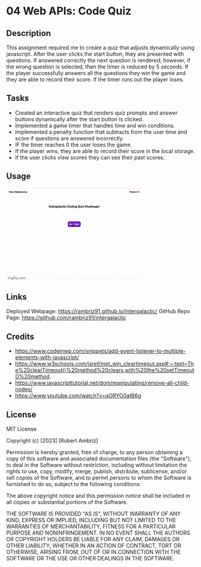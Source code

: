 # 04 Web APIs: Code Quiz

## Description

This assignment required me to create a quiz that adjusts dynamically using javascript. After the user clicks the start button, they are presented with questions. If answered correctly the next question is rendered; however, if the wrong question is selected, then the timer is reduced by 5 seconds. If the player successfully answers all the questions they win the game and they are able to record their score. If the timer runs out the player loses.

## Tasks 

- Created an interactive quiz that renders quiz prompts and answer buttons dynamically after the start button is clicked.
- Implemented a game timer that handles time and win conditions.
- Implemented a penalty function that subtracts from the user time and score if questions are answered incorrectly.
- IF the timer reaches 0 the user loses the game.
- If the player wins, they are able to record their score in the local storage.
- If the user clicks view scores they can see their past scores.

## Usage

![Alt text](Assets/intergalactic.gif)

## Links
Deployed Webpage: https://rambriz91.github.io/intergalactic/
GitHub Repo Page: https://github.com/rambriz91/intergalactic

## Credits

- https://www.codeinwp.com/snippets/add-event-listener-to-multiple-elements-with-javascript/
-   https://www.w3schools.com/jsref/met_win_cleartimeout.asp#:~:text=The%20clearTimeout()%20method%20clears,with%20the%20setTimeout()%20method.
-   https://www.javascripttutorial.net/dom/manipulating/remove-all-child-nodes/
-   https://www.youtube.com/watch?v=qORYO0atB6g

## License

MIT License

Copyright (c) [2023] [Robert Ambriz]

Permission is hereby granted, free of charge, to any person obtaining a copy
of this software and associated documentation files (the "Software"), to deal
in the Software without restriction, including without limitation the rights
to use, copy, modify, merge, publish, distribute, sublicense, and/or sell
copies of the Software, and to permit persons to whom the Software is
furnished to do so, subject to the following conditions:

The above copyright notice and this permission notice shall be included in all
copies or substantial portions of the Software.

THE SOFTWARE IS PROVIDED "AS IS", WITHOUT WARRANTY OF ANY KIND, EXPRESS OR
IMPLIED, INCLUDING BUT NOT LIMITED TO THE WARRANTIES OF MERCHANTABILITY,
FITNESS FOR A PARTICULAR PURPOSE AND NONINFRINGEMENT. IN NO EVENT SHALL THE
AUTHORS OR COPYRIGHT HOLDERS BE LIABLE FOR ANY CLAIM, DAMAGES OR OTHER
LIABILITY, WHETHER IN AN ACTION OF CONTRACT, TORT OR OTHERWISE, ARISING FROM,
OUT OF OR IN CONNECTION WITH THE SOFTWARE OR THE USE OR OTHER DEALINGS IN THE
SOFTWARE.